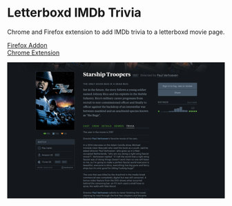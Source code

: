 # Letterboxd IMDb Trivia

Chrome and Firefox extension to add IMDb trivia to a letterboxd movie page.

[Firefox Addon](https://addons.mozilla.org/de/firefox/addon/letterboxd-imdb)  
[Chrome Extension](https://chrome.google.com/webstore/detail/letterboxd-imdb-trivia/ekhlhijgenghbhpdhbhkmcoebkilldfi) 

![Trivia Tab](/img/screenshot.png)
